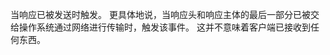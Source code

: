 <!-- YAML
added: v0.3.6
-->

当响应已被发送时触发。
更具体地说，当响应头和响应主体的最后一部分已被交给操作系统通过网络进行传输时，触发该事件。
这并不意味着客户端已接收到任何东西。

